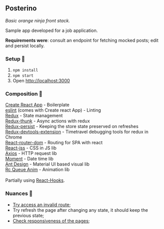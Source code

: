 ## Posterino

*Basic orange ninja front stack.*

Sample app developed for a job application.

**Requirements were**: consult an endpoint for fetching mocked posts; edit and persist locally.

### Setup :construction_worker:

1. `npm install`
2. `npm start`
3. Open [http://localhost:3000](http://localhost:3000)

### Composition :hammer:

[Create React App](https://facebook.github.io/create-react-app/docs/getting-started) - Boilerplate <br/>
[eslint](https://eslint.org/) (comes with Create react App) - Linting <br/>
[Redux](https://react-redux.js.org/) - State management <br/>
[Redux-thunk](https://github.com/reduxjs/redux-thunk) - Async actions with redux <br/>
[Redux-persist](https://github.com/rt2zz/redux-persist) - Keeping the store state preserved on refreshes <br/>
[Redux-devtools-extension](https://github.com/zalmoxisus/redux-devtools-extension) - Timetravel debugging tools for redux in Chrome <br/>
[React-router-dom](https://reacttraining.com/react-router/web/guides/quick-start) - Routing for SPA with react <br/>
[React-jss](https://github.com/cssinjs/react-jss) - CSS in JS lib <br/>
[Axios](https://github.com/axios/axios) - HTTP request lib <br/>
[Moment](https://momentjs.com/) - Date time lib <br/>
[Ant Design](https://ant.design/) - Material UI based visual lib <br/>
[Rc Queue Anim](https://www.npmjs.com/package/rc-queue-anim) - Animation lib <br/><br/>
Partially using [React-Hooks](https://reactjs.org/docs/hooks-intro.html).

### Nuances :mag_right:

- [Try access an invalid route](http://localhost:3000/posts/1500);
- Try refresh the page after changing any state, it should keep the previous state;
- [Check responsiveness of the pages](http://localhost:3000/posts/1);
